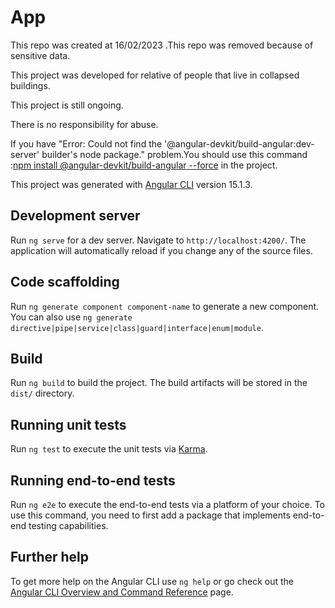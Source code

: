 # App

This repo was created at 16/02/2023 .This repo was removed because of sensitive data.

This project was developed for relative of people that live in collapsed buildings.

This project is still ongoing.

There is no responsibility for abuse.

If you have "Error: Could not find the '@angular-devkit/build-angular:dev-server' builder's node package." problem.You should use this command :<ins>npm install @angular-devkit/build-angular --force</ins> in the project.

This project was generated with [Angular CLI](https://github.com/angular/angular-cli) version 15.1.3.


## Development server

Run `ng serve` for a dev server. Navigate to `http://localhost:4200/`. The application will automatically reload if you change any of the source files.

## Code scaffolding

Run `ng generate component component-name` to generate a new component. You can also use `ng generate directive|pipe|service|class|guard|interface|enum|module`.

## Build

Run `ng build` to build the project. The build artifacts will be stored in the `dist/` directory.

## Running unit tests

Run `ng test` to execute the unit tests via [Karma](https://karma-runner.github.io).

## Running end-to-end tests

Run `ng e2e` to execute the end-to-end tests via a platform of your choice. To use this command, you need to first add a package that implements end-to-end testing capabilities.

## Further help

To get more help on the Angular CLI use `ng help` or go check out the [Angular CLI Overview and Command Reference](https://angular.io/cli) page.

